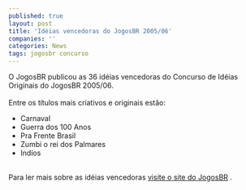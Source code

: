 ```yaml
---
published: true
layout: post
title: 'Idéias vencedoras do JogosBR 2005/06'
companies: ''
categories: News
tags: jogosbr concurso
---
```

O JogosBR publicou as 36 id&eacute;ias vencedoras do Concurso de Id&eacute;ias Originais do JogosBR 2005/06.<br /><br />Entre os t&iacute;tulos mais criativos e originais est&atilde;o:<br />
<ul>
    <li>Carnaval</li>
    <li>Guerra dos 100 Anos</li>
    <li>Pra Frente Brasil</li>
    <li>Zumbi o rei dos Palmares </li>
    <li>Ind&iacute;os </li>
</ul>
<br />Para ler mais sobre as id&eacute;ias vencedoras <a href="http://www.jogosbr.org.br" target="_blank">visite o site do JogosBR</a>
.
